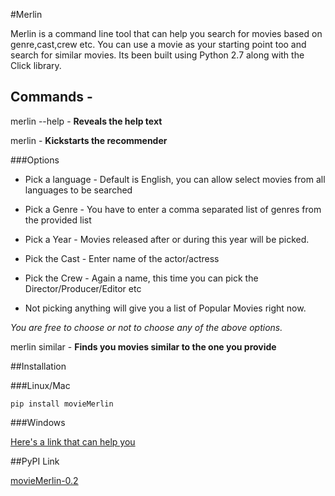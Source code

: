 #Merlin 
 
Merlin is a command line tool that can help you search for movies based on genre,cast,crew etc. You can use a movie as your starting point  too and search for similar movies. Its been built using Python 2.7 along with the Click library.

## Commands -

merlin --help - **Reveals the help text**

merlin - **Kickstarts the recommender**

###Options

- Pick a language - Default is English, you can allow select movies from all languages to be searched

- Pick a Genre - You have to enter a comma separated list of genres from the provided list

- Pick a Year - Movies released after or during this year will be picked.

- Pick the Cast - Enter name of the actor/actress

- Pick the Crew - Again a name, this time you can pick the Director/Producer/Editor etc

- Not picking anything will give you a list of Popular Movies right now.

 *You are free to choose or not to choose any of the above options.*

merlin similar - **Finds you movies similar to the one you provide**

##Installation

###Linux/Mac 

```
pip install movieMerlin
```
###Windows

[Here's a link that can help you](http://stackoverflow.com/questions/1449494/how-do-i-install-python-packages-on-windows)

##PyPI Link

[movieMerlin-0.2]('https://pypi.python.org/pypi/movieMerlin/0.2')
